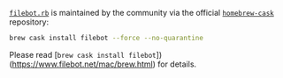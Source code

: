 [`filebot.rb`](https://github.com/Homebrew/homebrew-cask/blob/master/Casks/filebot.rb) is maintained by the community via the official [`homebrew-cask`](https://github.com/Homebrew/homebrew-cask) repository:
```sh
brew cask install filebot --force --no-quarantine
```
Please read [`brew cask install filebot`])(https://www.filebot.net/mac/brew.html) for details.
